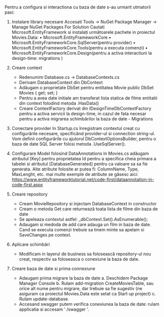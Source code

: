 Pentru a configura si interactiona cu baza de date s-au urmarit utmatorii pasi:

1.	Instalare library necesare
Accesati Tools -> NuGet Package Manager -> Manage NuGet Packages For Solution
Cautati Microsoft.EntityFramework si instalați următoarele pachete in proiectul Movies.Data:
•	Microsoft.EntityFrameworkCore
•	Microsoft.EntityFrameworkCore.SqlServer(pentru provider)
•	Microsoft.EntityFrameworkCore.Tools(pentru a executa comenzi)
•	Microsoft.EntityFrameworkCore.Design(pentru a activa interactiuni la design-time:  migrations )

2.	Creare context
    -	Redenumim Database.cs -> DatabaseContexts.cs
    -	Derivam DatabaseContext  din DbContext
    -	 Adăugam o proprietate DbSet pentru entitatea Movie
        public DbSet<Movie> Movies { get; set; }
    -	Pentru a avea date initiale am transferat lista statica de filme entitatii din context folodind metoda .HasData()
    -	Creare ContextFactory derivat din IDesignTimeDbContextFactory pentru a activa servicii la design-time, in cazul de fata necesar pentru a activa migrarea schimbărilor la baza de date - Migrations

3.	Conectare provider
In Startup.cs înregistram contextul creat cu configurările necesare, specificând provider-ul si connection string-ul. Vom definii configurările cu ajutorul DbContextOptionsBuilder, pentru o baza de date  SQL Server folosi  metoda .UseSqlServer().

4.	Configurare Model folosind DataAnnotations
In Movies.cs adăugam atributul [Key] pentru proprietatea Id pentru a specifica cheia primara a tabelei si atributul [DatabaseGenerated] pentru ca valoare sa sa fie generata.
Alte atribute folosite ar putea fi: ColumnName, Type, MaxLenght, etc.  mai multe exemple de atribute se găsesc aici: https://www.entityframeworktutorial.net/code-first/dataannotation-in-code-first.aspx
5.	Creare repository 
    -	Cream MovieRepository si injectam DatabaseContext in constructor
    -	Cream o metoda Get care returnează toata lista de filme din baza de date 
    -	Se apeleaza contextul astfel: _dbContext.Set<Movie>().AsEnumerable();
    -	Adaugam si medoda de add  care adauga un film in baza de date. Cand se executa comenzi trebuie sa tinem minte sa apelam si SaveChanges pe context.
6.	Aplicare schimbări
    -	Modificam in layerul de business sa folosească repository-ul nou creat, respectiv sa foloseasca o conexiune la baza de date. 
7.	Creare baza de date si prima connexiune
    -	Adaugam prima migrare la baza de date
        a.	Deschidem Package Manager Console
        b.	Rulam add-migration CreateMoviesTable, sau orice alt nume pentru migrare, dar trebuie sa fie sugestiv (ne asiguram ca proiectul Movies.Data este setat ca Start up project)
        c.	Rulam update-database.
    -	Accesand swagger putem verifica conexiunea la baza de date: rulam applicatia si accesam ' /swagger '. 
    
    
